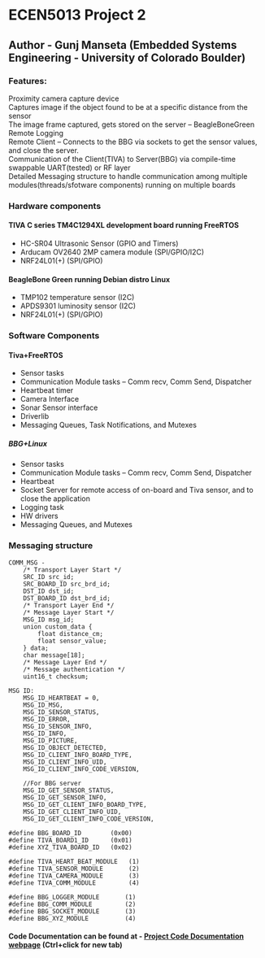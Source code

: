 # ECEN5013 Project 2

## Author - Gunj Manseta (Embedded Systems Engineering - University of Colorado Boulder)

### Features:
Proximity camera capture device  
Captures image if the object found to be at a specific distance from the sensor  
The image frame captured, gets stored on the server – BeagleBoneGreen  
Remote Logging  
Remote Client – Connects to the BBG via sockets to get the sensor values, and close the server.  
Communication of the Client(TIVA) to Server(BBG) via compile-time swappable UART(tested) or RF layer  
Detailed Messaging structure to handle communication among multiple modules(threads/sfotware components) running on multiple boards

### Hardware components 
#### TIVA C series TM4C1294XL development board running FreeRTOS
- HC-SR04 Ultrasonic Sensor (GPIO and Timers)  
- Arducam OV2640 2MP camera module (SPI/GPIO/I2C)  
- NRF24L01(+) (SPI/GPIO)  

#### BeagleBone Green  running Debian distro Linux
- TMP102 temperature sensor (I2C)  
- APDS9301 luminosity sensor (I2C)  
- NRF24L01(+) (SPI/GPIO)    

### Software Components
#### Tiva+FreeRTOS
- Sensor tasks  
- Communication Module tasks – Comm recv, Comm Send, Dispatcher  
- Heartbeat timer  
- Camera Interface    
- Sonar Sensor interface  
- Driverlib  
- Messaging Queues, Task Notifications, and Mutexes  

##### BBG+Linux
- Sensor tasks  
- Communication Module tasks – Comm recv, Comm Send, Dispatcher  
- Heartbeat  
- Socket Server for remote access of on-board and Tiva sensor, and to close the application  
- Logging task  
- HW drivers  
- Messaging Queues, and Mutexes  

### Messaging structure
```
COMM_MSG -  
    /* Transport Layer Start */
    SRC_ID src_id;
    SRC_BOARD_ID src_brd_id;
    DST_ID dst_id;
    DST_BOARD_ID dst_brd_id;
    /* Transport Layer End */
    /* Message Layer Start */  
    MSG_ID msg_id;
    union custom_data {
        float distance_cm;
        float sensor_value; 
    } data;
    char message[18];
    /* Message Layer End */
    /* Message authentication */  
    uint16_t checksum;
```
```
MSG ID:
    MSG_ID_HEARTBEAT = 0,
    MSG_ID_MSG,
    MSG_ID_SENSOR_STATUS,
    MSG_ID_ERROR,
    MSG_ID_SENSOR_INFO,
    MSG_ID_INFO,
    MSG_ID_PICTURE,
    MSG_ID_OBJECT_DETECTED,
    MSG_ID_CLIENT_INFO_BOARD_TYPE,
    MSG_ID_CLIENT_INFO_UID,
    MSG_ID_CLIENT_INFO_CODE_VERSION,

    //For BBG server
    MSG_ID_GET_SENSOR_STATUS,
    MSG_ID_GET_SENSOR_INFO,
    MSG_ID_GET_CLIENT_INFO_BOARD_TYPE,
    MSG_ID_GET_CLIENT_INFO_UID,
    MSG_ID_GET_CLIENT_INFO_CODE_VERSION,
```
```
#define BBG_BOARD_ID        (0x00)
#define TIVA_BOARD1_ID      (0x01)
#define XYZ_TIVA_BOARD_ID   (0x02)

#define TIVA_HEART_BEAT_MODULE   (1)
#define TIVA_SENSOR_MODULE       (2)
#define TIVA_CAMERA_MODULE       (3)
#define TIVA_COMM_MODULE         (4)

#define BBG_LOGGER_MODULE       (1)
#define BBG_COMM_MODULE         (2)
#define BBG_SOCKET_MODULE       (3)
#define BBG_XYZ_MODULE          (4)
```


#### Code Documentation can be found at - [Project Code Documentation webpage](http://htmlpreview.github.io/?https://github.com/mansetagunj/ECEN-5013/blob/master/Project2/documentation/doxygenfiles.d/html/index.html "Documentation WebPage") (Ctrl+click for new tab)
